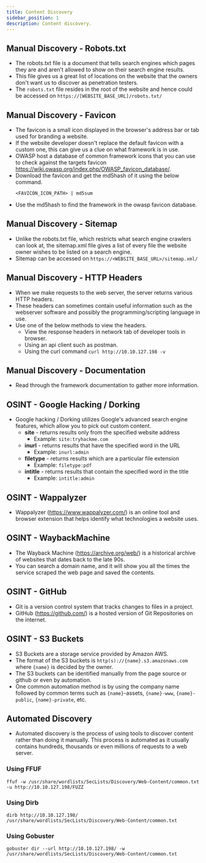 ```yaml
---
title: Content Discovery
sidebar_position: 1
description: Content discovery.
---
```


## Manual Discovery - Robots.txt
- The robots.txt file is a document that tells search engines which pages they are and aren't allowed to show on their search engine results.
- This file gives us a great list of locations on the website that the owners don't want us to discover as penetration testers.
- The `robots.txt` file resides in the root of the website and hence could be accessed on `https://[WEBSITE_BASE_URL]/robots.txt/`

## Manual Discovery - Favicon
- The favicon is a small icon displayed in the browser's address bar or tab used for branding a website.
- If the website developer doesn't replace the default favicon with a custom one, this can give us a clue on what framework is in use.
- OWASP host a database of common framework icons that you can use to check against the targets favicon https://wiki.owasp.org/index.php/OWASP_favicon_database/.
- Download the favicon and get the md5hash of it using the below command.
    ```
    <FAVICON_ICON_PATH> | md5sum
    ```
- Use the md5hash to find the framework in the owasp favicon database.

## Manual Discovery - Sitemap
- Unlike the robots.txt file, which restricts what search engine crawlers can look at, the sitemap.xml file gives a list of every file the website owner wishes to be listed on a search engine.
- Sitemap can be accessed on `https://<WEBSITE_BASE_URL>/sitemap.xml/`

## Manual Discovery - HTTP Headers
- When we make requests to the web server, the server returns various HTTP headers. 
- These headers can sometimes contain useful information such as the webserver software and possibly the programming/scripting language in use.
- Use one of the below methods to view the headers.
  - View the response headers in network tab of developer tools in browser.
  - Using an api client such as postman. 
  - Using the curl command `curl http://10.10.127.198 -v`

## Manual Discovery - Documentation
- Read through the framework documentation to gather more information.

## OSINT - Google Hacking / Dorking
- Google hacking / Dorking utilizes Google's advanced search engine features, which allow you to pick out custom content. 
  - **site** - returns results only from the specified website address
  	- Example: `site:tryhackme.com`
  - **inurl** - returns results that have the specified word in the URL
  	- Example: `inurl:admin`
  - **filetype** - returns results which are a particular file extension
  	- Example: `filetype:pdf`
  - **intitle** - returns results that contain the specified word in the title
  	- Example: `intitle:admin`



## OSINT - Wappalyzer
- Wappalyzer (https://www.wappalyzer.com/) is an online tool and browser extension that helps identify what technologies a website uses.

## OSINT - WaybackMachine
- The Wayback Machine (https://archive.org/web/) is a historical archive of websites that dates back to the late 90s. 
- You can search a domain name, and it will show you all the times the service scraped the web page and saved the contents.

## OSINT - GitHub
- Git is a version control system that tracks changes to files in a project.
- GitHub (https://github.com/) is a hosted version of Git Repositories on the internet.

## OSINT - S3 Buckets
- S3 Buckets are a storage service provided by Amazon AWS.
- The format of the S3 buckets is `http(s)://{name}.s3.amazonaws.com` where `{name}` is decided by the owner.
- The S3 buckets can be identified manually from the page source or github or even by automation.
-  One common automation method is by using the company name followed by common terms such as `{name}`-assets, `{name}-www`, `{name}-public`, `{name}-private`, etc.

## Automated Discovery
- Automated discovery is the process of using tools to discover content rather than doing it manually. This process is automated as it usually contains hundreds, thousands or even millions of requests to a web server. 

### Using FFUF
```
ffuf -w /usr/share/wordlists/SecLists/Discovery/Web-Content/common.txt -u http://10.10.127.198/FUZZ
```

### Using Dirb
```
dirb http://10.10.127.198/ /usr/share/wordlists/SecLists/Discovery/Web-Content/common.txt
```

### Using Gobuster
```
gobuster dir --url http://10.10.127.198/ -w /usr/share/wordlists/SecLists/Discovery/Web-Content/common.txt
```